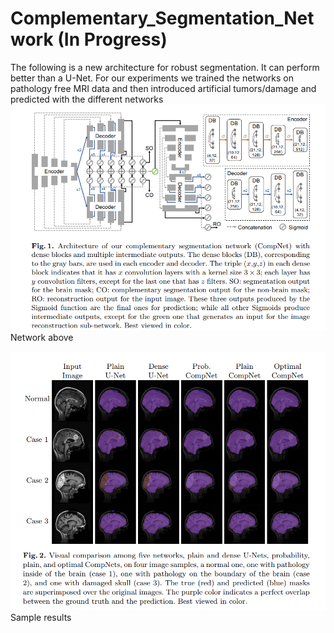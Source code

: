 # Complementary_Segmentation_Network (In Progress)

The following is a new architecture for robust segmentation. It can perform better than a U-Net. For our experiments we trained the networks on pathology free MRI data
and then introduced artificial tumors/damage and predicted with the different networks
![alt text](https://github.com/raun1/Complementary_Segmentation_Network/blob/master/fig/network.PNG)
Network above

![alt text](https://github.com/raun1/Complementary_Segmentation_Network/blob/master/fig/sample_results.PNG)
Sample results

